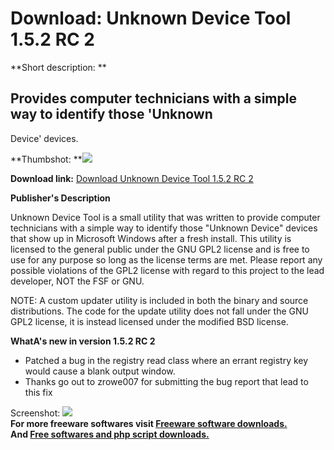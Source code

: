 # Download: Unknown Device Tool 1.5.2 RC 2

**Short description: **

## Provides computer technicians with a simple way to identify those 'Unknown
Device' devices.

  
**Thumbshot: **![](http://www.freewarefiles.com/screenshot/uknowndvctool_md.jpg)   
  
**Download link:** [Download Unknown Device Tool 1.5.2 RC 2](http://freesoftwares.boysofts.com/Unknown-Device-Tool_program_73906.html)  
  

**Publisher's Description**  
  

Unknown Device Tool is a small utility that was written to provide computer
technicians with a simple way to identify those "Unknown Device" devices that
show up in Microsoft Windows after a fresh install. This utility is licensed
to the general public under the GNU GPL2 license and is free to use for any
purpose so long as the license terms are met. Please report any possible
violations of the GPL2 license with regard to this project to the lead
developer, NOT the FSF or GNU.

NOTE: A custom updater utility is included in both the binary and source
distributions. The code for the update utility does not fall under the GNU
GPL2 license, it is instead licensed under the modified BSD license.

**WhatA's new in version 1.5.2 RC 2**

  * Patched a bug in the registry read class where an errant registry key would cause a blank output window. 
  * Thanks go out to zrowe007 for submitting the bug report that lead to this fix 

  
  
Screenshot: ![](http://www.freewarefiles.com/screenshot/uknowndvctool.jpg)  
**For more freeware softwares visit [Freeware software downloads.](http://freesoftwares.boysofts.com/)**   
**And [Free softwares and php script downloads.](http://www.boysofts.com/)**

